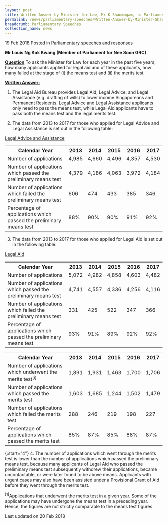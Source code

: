 ```yaml
---
layout: post
title: Written Answer by Minister for Law, Mr K Shanmugam, to Parliamentary Question on Legal Aid Means and Merit Tests
permalink: /news/parliamentary-speeches/Written-Answer-by-Minister-Shanmugam-Parliamentary-Question-Legal-Aid-Means-Merit-Tests
breadcrumb: Parliamentary Speeches
collection_name: news
---
```


19 Feb 2018 Posted in [Parliamentary speeches and responses](/news/parliamentary-speeches)

**Mr Louis Ng Kok Kwang (Member of Parliament for Nee Soon GRC)**

**<u>Question</u>**
To ask the Minister for Law for each year in the past five years, how many applicants applied for legal aid and of these applicants, how many failed at the stage of (i) the means test and (ii) the merits test.


**<u>Written Answer:</u>**


1. The Legal Aid Bureau provides Legal Aid, Legal Advice, and Legal Assistance (e.g. drafting of wills) to lower income Singaporeans and Permanent Residents. Legal Advice and Legal Assistance applicants only need to pass the means test, while Legal Aid applicants have to pass both the means test and the legal merits test.

 

2. The data from 2013 to 2017 for those who applied for Legal Advice and Legal Assistance is set out in the following table:

<u>Legal Advice and Assistance</u>



<table class="table-h">
 <tr>
 <th>Calendar Year</th>
 <th>2013</th>
 <th>2014</th>
 <th>2015</th>
 <th>2016</th>
 <th>2017</th>
 </tr>
 <tr>
 <td>Number of applications</td>
 <td>4,985</td>
 <td>4,660</td>
 <td>4,496</td>
 <td>4,357</td>
 <td>4,530</td>
 </tr>
 
 <tr>
 <td>Number of applications which passed the preliminary means test</td>
 <td>4,379</td>
 <td>4,186</td>
 <td>4,063</td>
 <td>3,972</td>
 <td>4,184</td>
 </tr>
 
 
 <tr>
 <td>Number of applications which failed the preliminary means test</td>
 <td>606</td>
 <td>474</td>
 <td>433</td>
 <td>385</td>
 <td>346</td>
 
 </tr>
 
 <tr>
 <td>Percentage of applications which passed the preliminary means test</td>
 <td>88%</td>
 <td>90%</td>
 <td>90%</td>
 <td>91%</td>
 <td>92%</td>
 </tr>
</table>

3. The data from 2013 to 2017 for those who applied for Legal Aid is set out in the following table:

<u>Legal Aid</u>

<table class="table-h">
<tr>
<th>Calendar Year</th>
<th>2013</th>
<th>2014</th>
<th>2015</th>
<th>2016</th>
<th>2017</th>
</tr>

<tr>
<td>Number of applications</td>
<td>5,072</td>
<td>4,982</td>
<td>4,858</td>
<td>4,603</td>
<td>4,482</td>
</tr>

<tr>
<td>Number of applications which passed the preliminary means test</td>
<td>4,741</td>
<td>4,557</td>
<td>4,336</td>
<td>4,256</td>
<td>4,116</td>
</tr>

<tr>
<td>Number of applications which failed the preliminary means test</td>
<td>
331</td>
<td>425</td>
<td>522</td>
<td>347</td>
<td>366</td>

</tr>

<tr>
<td>Percentage of applications which passed the preliminary means test</td>
<td>93%</td>
<td>91%</td>
<td>89%</td>
<td>92%</td>
<td>92%</td>
</tr>
</table>

<table class="table-h">
<tr>
<th>Calendar Year</th>
<th>2013</th>
<th>2014</th>
<th>	
2015</th>
<th>2016</th>
<th>2017</th>
</tr>

<tr>
<td>Number of applications which underwent the merits test<sup>[i]</sup></td>
<td>1,891</td>
<td>1,931</td>
<td>	
1,463</td>
<td>1,700</td>
<td>1,706</td>
</tr>

<tr>
<td>Number of applications which passed the merits test</td>
<td>1,603</td>
<td>1,685</td>
<td>	
1,244</td>
<td>1,502</td>
<td>1,479</td>
</tr>

<tr>
<td>Number of applications which failed the merits test</td>
<td>288</td>
<td>246</td>
<td>219</td>
<td>198</td>
<td>227</td>
</tr>

<tr>
<td>Percentage of applications which passed the merits test</td>
<td>85%</td>
<td>	
87%</td>
<td>85%</td>
<td>88%</td>
<td>87%</td>
</tr>
</table>

{:start="4"}
4. The number of applications which went through the merits test is lower than the number of applications which passed the preliminary means test, because many applicants of Legal Aid who passed the preliminary means test subsequently withdrew their applications, became uncontactable, or were later found to be above means. Applicants with urgent cases may also have been assisted under a Provisional Grant of Aid before they went through the merits test.



<sup>[1]</sup>Applications that underwent the merits test in a given year. Some of the applications may have undergone the means test in a preceding year. Hence, the figures are not strictly comparable to the means test figures.


<p class="right-side-updated">Last updated on 20 Feb 2018</p>


